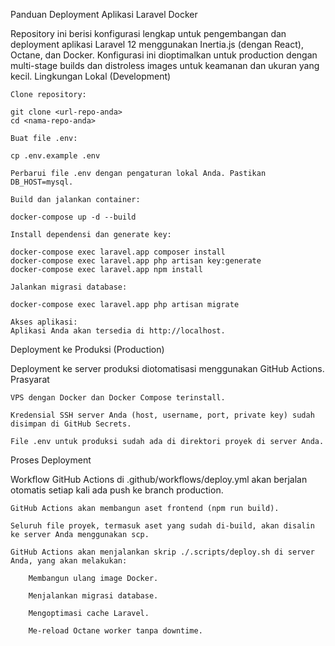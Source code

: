 Panduan Deployment Aplikasi Laravel Docker

Repository ini berisi konfigurasi lengkap untuk pengembangan dan deployment aplikasi Laravel 12 menggunakan Inertia.js (dengan React), Octane, dan Docker. Konfigurasi ini dioptimalkan untuk production dengan multi-stage builds dan distroless images untuk keamanan dan ukuran yang kecil.
Lingkungan Lokal (Development)

    Clone repository:

    git clone <url-repo-anda>
    cd <nama-repo-anda>

    Buat file .env:

    cp .env.example .env

    Perbarui file .env dengan pengaturan lokal Anda. Pastikan DB_HOST=mysql.

    Build dan jalankan container:

    docker-compose up -d --build

    Install dependensi dan generate key:

    docker-compose exec laravel.app composer install
    docker-compose exec laravel.app php artisan key:generate
    docker-compose exec laravel.app npm install

    Jalankan migrasi database:

    docker-compose exec laravel.app php artisan migrate

    Akses aplikasi:
    Aplikasi Anda akan tersedia di http://localhost.

Deployment ke Produksi (Production)

Deployment ke server produksi diotomatisasi menggunakan GitHub Actions.
Prasyarat

    VPS dengan Docker dan Docker Compose terinstall.

    Kredensial SSH server Anda (host, username, port, private key) sudah disimpan di GitHub Secrets.

    File .env untuk produksi sudah ada di direktori proyek di server Anda.

Proses Deployment

Workflow GitHub Actions di .github/workflows/deploy.yml akan berjalan otomatis setiap kali ada push ke branch production.

    GitHub Actions akan membangun aset frontend (npm run build).

    Seluruh file proyek, termasuk aset yang sudah di-build, akan disalin ke server Anda menggunakan scp.

    GitHub Actions akan menjalankan skrip ./.scripts/deploy.sh di server Anda, yang akan melakukan:

        Membangun ulang image Docker.

        Menjalankan migrasi database.

        Mengoptimasi cache Laravel.

        Me-reload Octane worker tanpa downtime.
